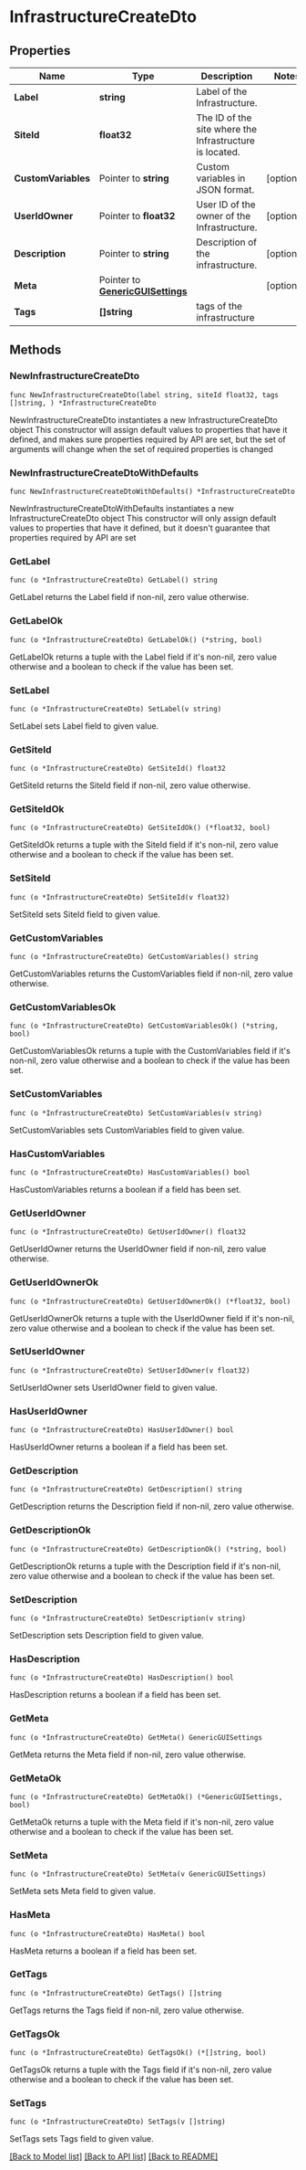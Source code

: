 # InfrastructureCreateDto

## Properties

Name | Type | Description | Notes
------------ | ------------- | ------------- | -------------
**Label** | **string** | Label of the Infrastructure. | 
**SiteId** | **float32** | The ID of the site where the Infrastructure is located. | 
**CustomVariables** | Pointer to **string** | Custom variables in JSON format. | [optional] 
**UserIdOwner** | Pointer to **float32** | User ID of the owner of the Infrastructure. | [optional] 
**Description** | Pointer to **string** | Description of the infrastructure. | [optional] 
**Meta** | Pointer to [**GenericGUISettings**](GenericGUISettings.md) |  | [optional] 
**Tags** | **[]string** | tags of the infrastructure | 

## Methods

### NewInfrastructureCreateDto

`func NewInfrastructureCreateDto(label string, siteId float32, tags []string, ) *InfrastructureCreateDto`

NewInfrastructureCreateDto instantiates a new InfrastructureCreateDto object
This constructor will assign default values to properties that have it defined,
and makes sure properties required by API are set, but the set of arguments
will change when the set of required properties is changed

### NewInfrastructureCreateDtoWithDefaults

`func NewInfrastructureCreateDtoWithDefaults() *InfrastructureCreateDto`

NewInfrastructureCreateDtoWithDefaults instantiates a new InfrastructureCreateDto object
This constructor will only assign default values to properties that have it defined,
but it doesn't guarantee that properties required by API are set

### GetLabel

`func (o *InfrastructureCreateDto) GetLabel() string`

GetLabel returns the Label field if non-nil, zero value otherwise.

### GetLabelOk

`func (o *InfrastructureCreateDto) GetLabelOk() (*string, bool)`

GetLabelOk returns a tuple with the Label field if it's non-nil, zero value otherwise
and a boolean to check if the value has been set.

### SetLabel

`func (o *InfrastructureCreateDto) SetLabel(v string)`

SetLabel sets Label field to given value.


### GetSiteId

`func (o *InfrastructureCreateDto) GetSiteId() float32`

GetSiteId returns the SiteId field if non-nil, zero value otherwise.

### GetSiteIdOk

`func (o *InfrastructureCreateDto) GetSiteIdOk() (*float32, bool)`

GetSiteIdOk returns a tuple with the SiteId field if it's non-nil, zero value otherwise
and a boolean to check if the value has been set.

### SetSiteId

`func (o *InfrastructureCreateDto) SetSiteId(v float32)`

SetSiteId sets SiteId field to given value.


### GetCustomVariables

`func (o *InfrastructureCreateDto) GetCustomVariables() string`

GetCustomVariables returns the CustomVariables field if non-nil, zero value otherwise.

### GetCustomVariablesOk

`func (o *InfrastructureCreateDto) GetCustomVariablesOk() (*string, bool)`

GetCustomVariablesOk returns a tuple with the CustomVariables field if it's non-nil, zero value otherwise
and a boolean to check if the value has been set.

### SetCustomVariables

`func (o *InfrastructureCreateDto) SetCustomVariables(v string)`

SetCustomVariables sets CustomVariables field to given value.

### HasCustomVariables

`func (o *InfrastructureCreateDto) HasCustomVariables() bool`

HasCustomVariables returns a boolean if a field has been set.

### GetUserIdOwner

`func (o *InfrastructureCreateDto) GetUserIdOwner() float32`

GetUserIdOwner returns the UserIdOwner field if non-nil, zero value otherwise.

### GetUserIdOwnerOk

`func (o *InfrastructureCreateDto) GetUserIdOwnerOk() (*float32, bool)`

GetUserIdOwnerOk returns a tuple with the UserIdOwner field if it's non-nil, zero value otherwise
and a boolean to check if the value has been set.

### SetUserIdOwner

`func (o *InfrastructureCreateDto) SetUserIdOwner(v float32)`

SetUserIdOwner sets UserIdOwner field to given value.

### HasUserIdOwner

`func (o *InfrastructureCreateDto) HasUserIdOwner() bool`

HasUserIdOwner returns a boolean if a field has been set.

### GetDescription

`func (o *InfrastructureCreateDto) GetDescription() string`

GetDescription returns the Description field if non-nil, zero value otherwise.

### GetDescriptionOk

`func (o *InfrastructureCreateDto) GetDescriptionOk() (*string, bool)`

GetDescriptionOk returns a tuple with the Description field if it's non-nil, zero value otherwise
and a boolean to check if the value has been set.

### SetDescription

`func (o *InfrastructureCreateDto) SetDescription(v string)`

SetDescription sets Description field to given value.

### HasDescription

`func (o *InfrastructureCreateDto) HasDescription() bool`

HasDescription returns a boolean if a field has been set.

### GetMeta

`func (o *InfrastructureCreateDto) GetMeta() GenericGUISettings`

GetMeta returns the Meta field if non-nil, zero value otherwise.

### GetMetaOk

`func (o *InfrastructureCreateDto) GetMetaOk() (*GenericGUISettings, bool)`

GetMetaOk returns a tuple with the Meta field if it's non-nil, zero value otherwise
and a boolean to check if the value has been set.

### SetMeta

`func (o *InfrastructureCreateDto) SetMeta(v GenericGUISettings)`

SetMeta sets Meta field to given value.

### HasMeta

`func (o *InfrastructureCreateDto) HasMeta() bool`

HasMeta returns a boolean if a field has been set.

### GetTags

`func (o *InfrastructureCreateDto) GetTags() []string`

GetTags returns the Tags field if non-nil, zero value otherwise.

### GetTagsOk

`func (o *InfrastructureCreateDto) GetTagsOk() (*[]string, bool)`

GetTagsOk returns a tuple with the Tags field if it's non-nil, zero value otherwise
and a boolean to check if the value has been set.

### SetTags

`func (o *InfrastructureCreateDto) SetTags(v []string)`

SetTags sets Tags field to given value.



[[Back to Model list]](../README.md#documentation-for-models) [[Back to API list]](../README.md#documentation-for-api-endpoints) [[Back to README]](../README.md)


